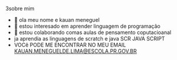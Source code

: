 3sobre mim
- 👋 ola meu nome e kauan meneguel 
- 👀 estou interesado em aprender linguagem de programação 
- 💞️ estou colaborando comas aulas de pensamento coputacioanal
- ja aprendia as linguagens de scratch e java SCR JAVA SCRIPT
- VOCê PODE ME ENCONTRAR NO MEU EMAIL KAUAN.MENEGUELDE.LIMA@ESCOLA.PR.GOV.BR

<!---
kauanmeneguel/kauanmeneguel is a ✨ special ✨ repository because its `README.md` (this file) appears on your GitHub profile.
You can click the Preview link to take a look at your changes.
--->
